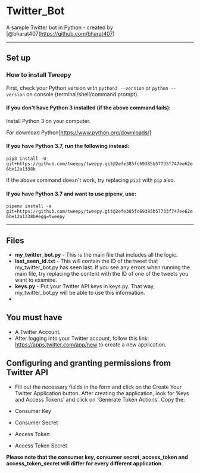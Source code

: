 # Twitter_Bot
 A sample Twitter bot in Python - created by [@bharat407(https://github.com/bharat407)

--------------------------------------------------------

## Set up

### How to install Tweepy

First, check your Python version with ``python3 --version`` or ``python --version`` on console (terminal/shell/command prompt).


#### If you don't have Python 3 installed (if the above command fails):

Install Python 3 on your computer.

For download Python[https://www.python.org/downloads/]

#### If you have Python 3.7, run the following instead:

``pip3 install -U git+https://github.com/tweepy/tweepy.git@2efe385fc69385b57733f747ee62e6be12a1338b``

If the above command doesn't work, try replacing ``pip3`` with ``pip`` also.

#### If you have Python 3.7 and want to use pipenv, use:

``pipenv install -e git+https://github.com/tweepy/tweepy.git@2efe385fc69385b57733f747ee62e6be12a1338b#egg=tweepy``

-------------------------------------------------------------------------------------------------------------------

## Files

- **my_twitter_bot.py** - This is the main file that includes all the logic.
- **last_seen_id.txt** - This will contain the ID of the tweet that my_twitter_bot.py has seen last. If you see any errors when running the main file, try replacing the content with the ID of one of the tweets you want to examine.
- **keys.py** - Put your Twitter API keys in keys.py. That way, my_twitter_bot.py will be able to use this information.
- 
## You must have

- A Twitter Account.
- After logging into your Twitter account, follow this link: https://apps.twitter.com/app/new to create a new application.

## Configuring and granting permissions from Twitter API

- Fill out the necessary fields in the form and click on the Create Your Twitter Application button. After creating the application, look for ‘Keys and Access Tokens’ and click on ‘Generate Token Actions’. Copy the:

- Consumer Key
- Consumer Secret
- Access Token
- Access Token Secret

**Please note that the consumer key, consumer secret, access_token and access_token_secret will differ for every different application**.
